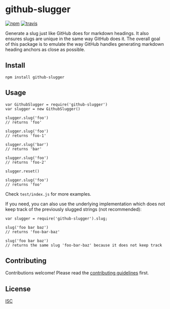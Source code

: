 github-slugger
==============

[![npm](https://img.shields.io/npm/v/github-slugger.svg?style=flat-square)](https://www.npmjs.com/package/github-slugger) [![travis](https://img.shields.io/travis/Flet/github-slugger.svg?style=flat-square)](https://travis-ci.org/Flet/github-slugger)

Generate a slug just like GitHub does for markdown headings. It also ensures slugs are unique in the same way GitHub does it. The overall goal of this package is to emulate the way GitHub handles generating markdown heading anchors as close as possible.

Install
-------

    npm install github-slugger

Usage
-----

    var GithubSlugger = require('github-slugger')
    var slugger = new GithubSlugger()

    slugger.slug('foo')
    // returns 'foo'

    slugger.slug('foo')
    // returns 'foo-1'

    slugger.slug('bar')
    // returns 'bar'

    slugger.slug('foo')
    // returns 'foo-2'

    slugger.reset()

    slugger.slug('foo')
    // returns 'foo'

Check `test/index.js` for more examples.

If you need, you can also use the underlying implementation which does not keep track of the previously slugged strings (not recommended):

    var slugger = require('github-slugger').slug;

    slug('foo bar baz')
    // returns 'foo-bar-baz'

    slug('foo bar baz')
    // returns the same slug 'foo-bar-baz' because it does not keep track

Contributing
------------

Contributions welcome! Please read the [contributing guidelines](CONTRIBUTING.md) first.

License
-------

[ISC](LICENSE)
